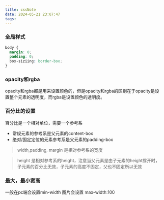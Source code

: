 ```yaml
---
title: cssNote
date: 2024-05-21 23:07:47
tags:
---
```


### 全局样式

```css
body {
  margin: 0;
  padding: 0;
  box-siziing: border-box;
}
```

### opacity和rgba
opacity和rgba都是用来设置颜色的，但是opacity和rgba的区别在于opacity是设置整个元素的透明度，而rgba是设置颜色的透明度。


### 百分比的设置
百分比是一个相对单位，需要一个参考系
* 常规元素的参考系是父元素的content-box
* 绝对/固定定位的元素参考系是父元素的padding-box

> width,padding, margin 是相对参考系的宽度

> height 是相对参考系的height，注意当父元素是由子元素的height撑开时，子元素的百分比无效，子元素的高度不固定，父也不固定所以无效

### 最大，最小宽高
一般在pc端会设置min-width
图片会设置 max-width:100
